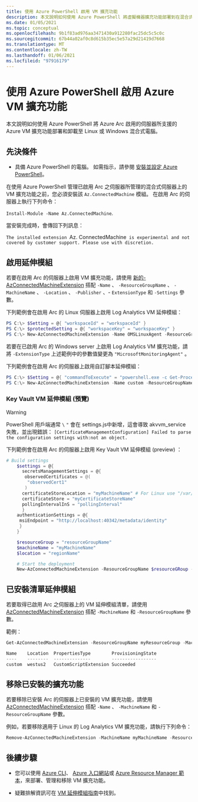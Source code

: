```yaml
---
title: 使用 Azure PowerShell 啟用 VM 擴充功能
description: 本文說明如何使用 Azure PowerShell 將虛擬機器擴充功能部署到在混合式雲端環境中執行的 Azure Arc 啟用的伺服器。
ms.date: 01/05/2021
ms.topic: conceptual
ms.openlocfilehash: 9b1f83ad976aa3471430a912280fac25dc5c5c0c
ms.sourcegitcommit: 67b44a02af0c8d615b35ec5e57a29d21419d7668
ms.translationtype: MT
ms.contentlocale: zh-TW
ms.lasthandoff: 01/06/2021
ms.locfileid: "97916179"
---
```

# <a name="enable-azure-vm-extensions-using-azure-powershell"></a>使用 Azure PowerShell 啟用 Azure VM 擴充功能

本文說明如何使用 Azure PowerShell 將 Azure Arc 啟用的伺服器所支援的 Azure VM 擴充功能部署和卸載至 Linux 或 Windows 混合式電腦。

## <a name="prerequisites"></a>先決條件

- 具備 Azure PowerShell 的電腦。 如需指示，請參閱 [安裝並設定 Azure PowerShell](/powershell/azure/)。

在使用 Azure PowerShell 管理已啟用 Arc 之伺服器所管理的混合式伺服器上的 VM 擴充功能之前，您必須安裝該 `Az.ConnectedMachine` 模組。 在啟用 Arc 的伺服器上執行下列命令：

`Install-Module -Name Az.ConnectedMachine`.

當安裝完成時，會傳回下列訊息：

`The installed extension `Az. ConnectedMachine` is experimental and not covered by customer support. Please use with discretion.`

## <a name="enable-extension"></a>啟用延伸模組

若要在啟用 Arc 的伺服器上啟用 VM 擴充功能，請使用 [新的-AzConnectedMachineExtension](/powershell/module/az.connectedmachine/new-azconnectedmachineextension) 搭配 `-Name` 、 `-ResourceGroupName` 、 `-MachineName` 、 `-Location` 、 `-Publisher` 、- `ExtensionType` 和 `-Settings` 參數。

下列範例會在啟用 Arc 的 Linux 伺服器上啟用 Log Analytics VM 延伸模組：

```powershell
PS C:\> $Setting = @{ "workspaceId" = "workspaceId" }
PS C:\> $protectedSetting = @{ "workspaceKey" = "workspaceKey" }
PS C:\> New-AzConnectedMachineExtension -Name OMSLinuxAgent -ResourceGroupName "myResourceGroup" -MachineName "myMachine" -Location "eastus" -Publisher "Microsoft.EnterpriseCloud.Monitoring" -TypeHandlerVersion "1.10" -Settings $Setting -ProtectedSetting $protectedSetting -ExtensionType "OmsAgentForLinux"
```

若要在已啟用 Arc 的 Windows server 上啟用 Log Analytics VM 擴充功能，請將 `-ExtensionType` 上述範例中的參數值變更為 `"MicrosoftMonitoringAgent"` 。

下列範例會在啟用 Arc 的伺服器上啟用自訂腳本延伸模組：

```powershell
PS C:\> $Setting = @{ "commandToExecute" = "powershell.exe -c Get-Process" }
PS C:\> New-AzConnectedMachineExtension -Name custom -ResourceGroupName myResourceGroup -MachineName myMachineName -Location eastus -Publisher "Microsoft.Compute" -TypeHandlerVersion 1.10 -Settings $Setting -ExtensionType CustomScriptExtension
```

### <a name="key-vault-vm-extension-preview"></a>Key Vault VM 延伸模組 (預覽) 

> [!WARNING]
> PowerShell 用戶端通常 `\` `"` 會在 settings.js中新增，這會導致 akvvm_service 失敗，並出現錯誤： `[CertificateManagementConfiguration] Failed to parse the configuration settings with:not an object.`

下列範例會在啟用 Arc 的伺服器上啟用 Key Vault VM 延伸模組 (preview) ：

```powershell
# Build settings
    $settings = @{
      secretsManagementSettings = @{
       observedCertificates = @(
        "observedCert1"
       )
      certificateStoreLocation = "myMachineName" # For Linux use "/var/lib/waagent/Microsoft.Azure.KeyVault.Store/"
      certificateStore = "myCertificateStoreName"
      pollingIntervalInS = "pollingInterval"
      }
    authenticationSettings = @{
     msiEndpoint = "http://localhost:40342/metadata/identity"
     }
    }

    $resourceGroup = "resourceGroupName"
    $machineName = "myMachineName"
    $location = "regionName"

    # Start the deployment
    New-AzConnectedMachineExtension -ResourceGroupName $resourceGRoup -Location $location -MachineName $machineName -Name "KeyVaultForWindows or KeyVaultforLinux" -Publisher "Microsoft.Azure.KeyVault" -ExtensionType "KeyVaultforWindows or KeyVaultforLinux" -Setting (ConvertTo-Json $settings)
```

## <a name="list-extensions-installed"></a>已安裝清單延伸模組

若要取得已啟用 Arc 之伺服器上的 VM 延伸模組清單，請使用 [AzConnectedMachineExtension](/powershell/module/az.connectedmachine/get-azconnectedmachineextension) 搭配 `-MachineName` 和 `-ResourceGroupName` 參數。

範例：

```powershell
Get-AzConnectedMachineExtension -ResourceGroupName myResourceGroup -MachineName myMachineName

Name    Location  PropertiesType        ProvisioningState
----    --------  --------------        -----------------
custom  westus2   CustomScriptExtension Succeeded
```

## <a name="remove-an-installed-extension"></a>移除已安裝的擴充功能

若要移除已安裝 Arc 的伺服器上已安裝的 VM 擴充功能，請使用 [AzConnectedMachineExtension](/powershell/module/az.connectedmachine/remove-azconnectedmachineextension) 搭配 `-Name` 、 `-MachineName` 和 `-ResourceGroupName` 參數。

例如，若要移除適用于 Linux 的 Log Analytics VM 擴充功能，請執行下列命令：

```powershell
Remove-AzConnectedMachineExtension -MachineName myMachineName -ResourceGroupName myResourceGroup -Name OmsAgentforLinux
```

## <a name="next-steps"></a>後續步驟

- 您可以使用 [Azure CLI](manage-vm-extensions-cli.md)、 [Azure 入口網站](manage-vm-extensions-portal.md)或 [Azure Resource Manager 範本](manage-vm-extensions-template.md)，來部署、管理和移除 VM 擴充功能。

- 疑難排解資訊可在 [VM 延伸模組指南](troubleshoot-vm-extensions.md)中找到。

